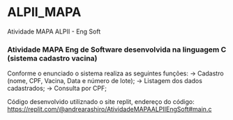 # ALPII_MAPA
Atividade MAPA ALPII - Eng Soft
### Atividade MAPA Eng de Software desenvolvida na linguagem C (sistema cadastro vacina) ###

  Conforme o enunciado o sistema realiza as seguintes funções:
    -> Cadastro (nome, CPF, Vacina, Data e número de lote);
    -> Listagem dos dados cadastrados;
    -> Consulta por CPF;
    
Código desenvolvido utiliznado o site replit, endereço do código:
https://replit.com/@andrearashiro/AtividadeMAPAALPIIEngSoft#main.c
